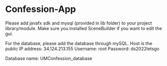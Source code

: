# Confession-App
Please add javafx sdk and mysql (provided in lib folder) to your project library/module. 
Make sure you installed SceneBuilder if you want to edit the gui.

For the database, please add the database through mySQL. 
Host is the public IP address: 34.124.213.155
Username: root
Password: ds2022letsgo

Database name: UMConfession_database

